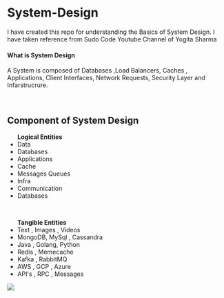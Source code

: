 # System-Design
I have created this repo for understanding the Basics of System Design. I have taken reference from Sudo Code Youtube Channel of Yogita Sharma

<h4> What is System Design </h4>
   <p> A System is composed of Databases ,Load Balancers, Caches , Applications, Client Interfaces, Network Requests, Security Layer and Infarstrucrure. </p>
<br>
<h2> Component of System Design </h2>
      <ul><b>Logical Entities </b>
          <li> Data </li>
          <li> Databases </li>
           <li> Applications </li>
          <li> Cache </li>
           <li> Messages Queues </li>
          <li> Infra </li>
           <li> Communication </li>
          <li> Databases </li>
      </ul>
      <br>
       
 <ul><b>Tangible Entities</b>
          <li> Text , Images , Videos </li>
          <li> MongoDB, MySql , Cassandra </li>
           <li> Java , Golang, Python </li>
          <li> Redis , Memecache </li>
           <li> Kafka , RabbitMQ </li>
          <li> AWS , GCP , Azure </li>
           <li> API's , RPC , Messages</li>
      </ul>
<img src="https://drive.google.com/file/d/1QLxSH-IUQeeExzqVPRoTzl-XNcihHmf7/view?usp=sharing"/>
      
      
   
